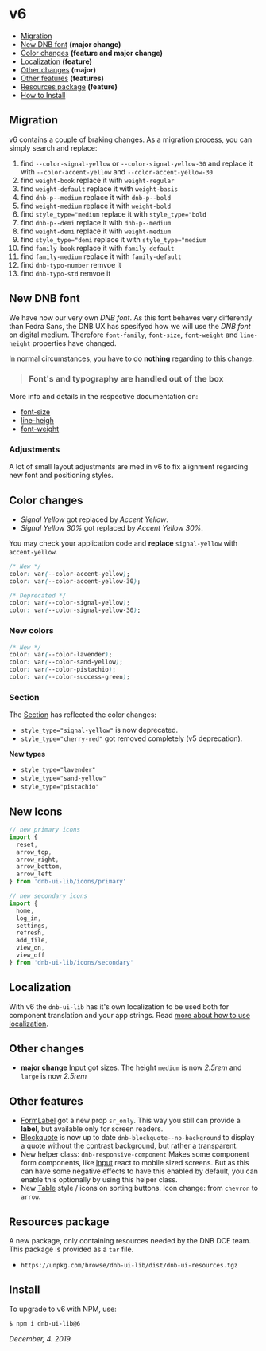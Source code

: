 # v6

- [Migration](#migration)
- [New DNB font](#new-dnb-font) **(major change)**
- [Color changes](#color-changes) **(feature and major change)**
- [Localization](#localization) **(feature)**
- [Other changes](#other-changes) **(major)**
- [Other features](#other-features) **(features)**
- [Resources package](#resources-package) **(feature)**
- [How to Install](#install)

## Migration

v6 contains a couple of braking changes. As a migration process, you can simply search and replace:

1. find `--color-signal-yellow` or `--color-signal-yellow-30` and replace it with `--color-accent-yellow` and `--color-accent-yellow-30`
1. find `weight-book` replace it with `weight-regular`
1. find `weight-default` replace it with `weight-basis`
1. find `dnb-p--medium` replace it with `dnb-p--bold`
1. find `weight-medium` replace it with `weight-bold`
1. find `style_type="medium` replace it with `style_type="bold`
1. find `dnb-p--demi` replace it with `dnb-p--medium`
1. find `weight-demi` replace it with `weight-medium`
1. find `style_type="demi` replace it with `style_type="medium`
1. find `family-book` replace it with `family-default`
1. find `family-medium` replace it with `family-default`
1. find `dnb-typo-number` remvoe it
1. find `dnb-typo-std` remvoe it

## New DNB font

We have now our very own _DNB font_. As this font behaves very differently than Fedra Sans, the DNB UX has spesifyed how we will use the _DNB font_ on digital medium. Therefore `font-family`, `font-size`, `font-weight` and `line-height` properties have changed.

In normal circumstances, you have to do **nothing** regarding to this change.

> ### Font's and typography are handled out of the box

More info and details in the respective documentation on:

- [font-size](/uilib/typography/font-size)
- [line-heigh](/uilib/typography/line-height)
- [font-weight](/uilib/typography/font-weights)

### Adjustments

A lot of small layout adjustments are med in v6 to fix alignment regarding new font and positioning styles.

## Color changes

- _Signal Yellow_ got replaced by _Accent Yellow_.
- _Signal Yellow 30%_ got replaced by _Accent Yellow 30%_.

You may check your application code and **replace** `signal-yellow` with `accent-yellow`.

```css
/* New */
color: var(--color-accent-yellow);
color: var(--color-accent-yellow-30);

/* Deprecated */
color: var(--color-signal-yellow);
color: var(--color-signal-yellow-30);
```

### New colors

```css
/* New */
color: var(--color-lavender);
color: var(--color-sand-yellow);
color: var(--color-pistachio);
color: var(--color-success-green);
```

### Section

The [Section](/uilib/components/section) has reflected the color changes:

- `style_type="signal-yellow"` is now deprecated.
- `style_type="cherry-red"` got removed completely (v5 deprecation).

**New types**

- `style_type="lavender"`
- `style_type="sand-yellow"`
- `style_type="pistachio"`

## New Icons

```js
// new primary icons
import {
  reset,
  arrow_top,
  arrow_right,
  arrow_bottom,
  arrow_left
} from 'dnb-ui-lib/icons/primary'

// new secondary icons
import {
  home,
  log_in,
  settings,
  refresh,
  add_file,
  view_on,
  view_off
} from 'dnb-ui-lib/icons/secondary'
```

## Localization

With v6 the `dnb-ui-lib` has it's own localization to be used both for component translation and your app strings. Read [more about how to use localization](/uilib/usage/customisation/localization).

## Other changes

- **major change** [Input](/uilib/components/input) got sizes. The height `medium` is now _2.5rem_ and `large` is now _2.5rem_

## Other features

- [FormLabel](/uilib/components/form-label) got a new prop `sr_only`. This way you still can provide a **label**, but available only for screen readers.
- [Blockquote](/uilib/elements/blockquote) is now up to date `dnb-blockquote--no-background` to display a quote without the contrast background, but rather a transparent.
- New helper class: `dnb-responsive-component` Makes some component form components, like [Input](/uilib/components/input) react to mobile sized screens. But as this can have some negative effects to have this enabled by default, you can enable this optionally by using this helper class.
- New [Table](/uilib/elements/tables#working-demo) style / icons on sorting buttons. Icon change: from `chevron` to `arrow`.

## Resources package

A new package, only containing resources needed by the DNB DCE team. This package is provided as a `tar` file.

- `https://unpkg.com/browse/dnb-ui-lib/dist/dnb-ui-resources.tgz`

## Install

To upgrade to v6 with NPM, use:

```bash
$ npm i dnb-ui-lib@6
```

_December, 4. 2019_
